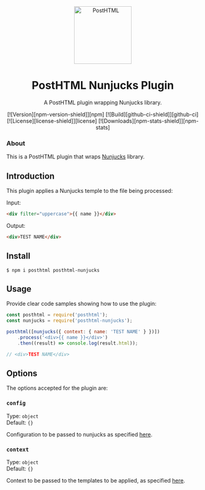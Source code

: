 <div align="center">
  <img width="150" height="150" alt="PostHTML" src="https://posthtml.github.io/posthtml/logo.svg">
  <h1>PostHTML Nunjucks Plugin</h1>
  <p>A PostHTML plugin wrapping Nunjucks library.</p>

[![Version][npm-version-shield]][npm]
[![Build][github-ci-shield]][github-ci]
[![License][license-shield]][license]
[![Downloads][npm-stats-shield]][npm-stats]

</div>

### About

This is a PostHTML plugin that wraps [Nunjucks](https://mozilla.github.io/nunjucks/) library.

## Introduction

This plugin applies a Nunjucks temple to the file being processed:

Input:

```html
<div filter="uppercase">{{ name }}</div>
```

Output:

```html
<div>TEST NAME</div>
```

## Install

```
$ npm i posthtml posthtml-nunjucks
```

## Usage

Provide clear code samples showing how to use the plugin:

```js
const posthtml = require('posthtml');
const nunjucks = require('posthtml-nunjucks');

posthtml([nunjucks({ context: { name: 'TEST NAME' } })])
    .process('<div>{{ name }}</div>')
    .then((result) => console.log(result.html));

// <div>TEST NAME</div>
```

## Options

The options accepted for the plugin are:

### `config`

Type: `object`\
Default: `{}`

Configuration to be passed to nunjucks as specified [here](https://mozilla.github.io/nunjucks/api.html#configure).

### `context`

Type: `object`\
Default: `{}`

Context to be passed to the templates to be applied, as specified [here](https://mozilla.github.io/nunjucks/api.html#renderstring).
